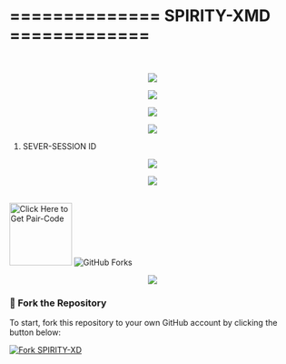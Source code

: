 # ============== SPIRITY-XMD ============= 
 <br/>
</div>
<p align="center">
  <img src="https://i.imgur.com/LyHic3i.gif" />
</p>

<p align="center">
  <img src="https://files.catbox.moe/zmhz85.jpg" />
</p>

<p align="center">
  <img src="https://i.imgur.com/LyHic3i.gif" />
</p>
<p align="center">
  <img src="https://i.imgur.com/LyHic3i.gif" />
</p>

1. SEVER-SESSION ID
   <br/>
   
<p align="center">
  <img src="https://i.imgur.com/LyHic3i.gif" />
</p>

<p align="center">
  <img src="https://i.imgur.com/LyHic3i.gif" />
</p>
   <br/>
<a href="https://nice-boy-pair-production.up.railway.app/‬"><img src="https://img.shields.io/badge/SESSION_ID-blue" alt="Click Here to Get Pair-Code" width="110"></a>

<img src="https://img.shields.io/github/forks/NICE-BOY226/NICEBOY-XD?style=flat&color=1E88E5&logo=github&logoColor=white&label=Forks" alt="GitHub Forks" />


<p align="center">
  <img src="https://i.imgur.com/LyHic3i.gif" />
</p>


### 🚀 Fork the Repository

To start, fork this repository to your own GitHub account by clicking the button below:

<a href="https://github.com/DARKMAN226/SPIRITY-XMD/fork"><img src="https://img.shields.io/github/forks/DARKMAN226/SPIRITY-XMD?style=for-the-badge&logo=github&color=4c1&label=Fork%20SPIRITY-XMD" alt="Fork SPIRITY-XD" /></a>
   
